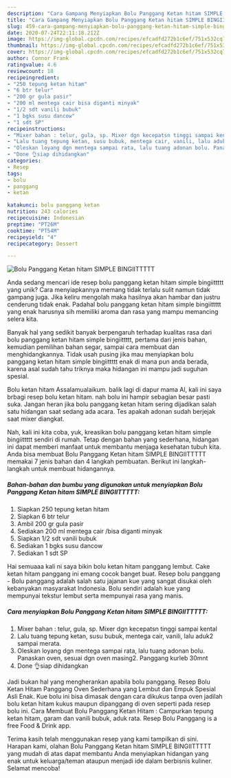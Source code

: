 ```yaml
---
description: "Cara Gampang Menyiapkan Bolu Panggang Ketan hitam SIMPLE BINGIITTTTT Anti Gagal"
title: "Cara Gampang Menyiapkan Bolu Panggang Ketan hitam SIMPLE BINGIITTTTT Anti Gagal"
slug: 459-cara-gampang-menyiapkan-bolu-panggang-ketan-hitam-simple-bingiittttt-anti-gagal
date: 2020-07-24T22:11:18.212Z
image: https://img-global.cpcdn.com/recipes/efcadfd272b1c6ef/751x532cq70/bolu-panggang-ketan-hitam-simple-bingiittttt-foto-resep-utama.jpg
thumbnail: https://img-global.cpcdn.com/recipes/efcadfd272b1c6ef/751x532cq70/bolu-panggang-ketan-hitam-simple-bingiittttt-foto-resep-utama.jpg
cover: https://img-global.cpcdn.com/recipes/efcadfd272b1c6ef/751x532cq70/bolu-panggang-ketan-hitam-simple-bingiittttt-foto-resep-utama.jpg
author: Connor Frank
ratingvalue: 4.6
reviewcount: 10
recipeingredient:
- "250 tepung ketan hitam"
- "6 btr telur"
- "200 gr gula pasir"
- "200 ml mentega cair bisa diganti minyak"
- "1/2 sdt vanili bubuk"
- "1 bgks susu dancow"
- "1 sdt SP"
recipeinstructions:
- "Mixer bahan : telur, gula, sp. Mixer dgn kecepatsn tinggi sampai kental"
- "Lalu tuang tepung ketan, susu bubuk, mentega cair, vanili, lalu aduk2 sampai merata."
- "Oleskan loyang dgn mentega sampai rata, lalu tuang adonan bolu. Panaskan oven, sesuai dgn oven masing2. Panggang kurleb 30mnt"
- "Done 👌siap dihidangkan"
categories:
- Resep
tags:
- bolu
- panggang
- ketan

katakunci: bolu panggang ketan 
nutrition: 243 calories
recipecuisine: Indonesian
preptime: "PT26M"
cooktime: "PT54M"
recipeyield: "4"
recipecategory: Dessert

---
```



![Bolu Panggang Ketan hitam SIMPLE BINGIITTTTT](https://img-global.cpcdn.com/recipes/efcadfd272b1c6ef/751x532cq70/bolu-panggang-ketan-hitam-simple-bingiittttt-foto-resep-utama.jpg)

Anda sedang mencari ide resep bolu panggang ketan hitam simple bingiittttt yang unik? Cara menyiapkannya memang tidak terlalu sulit namun tidak gampang juga. Jika keliru mengolah maka hasilnya akan hambar dan justru cenderung tidak enak. Padahal bolu panggang ketan hitam simple bingiittttt yang enak harusnya sih memiliki aroma dan rasa yang mampu memancing selera kita.

Banyak hal yang sedikit banyak berpengaruh terhadap kualitas rasa dari bolu panggang ketan hitam simple bingiittttt, pertama dari jenis bahan, kemudian pemilihan bahan segar, sampai cara membuat dan menghidangkannya. Tidak usah pusing jika mau menyiapkan bolu panggang ketan hitam simple bingiittttt enak di mana pun anda berada, karena asal sudah tahu triknya maka hidangan ini mampu jadi suguhan spesial.

Bolu ketan hitam Assalamualaikum. balik lagi di dapur mama Al, kali ini saya brbagi resep bolu ketan hitam. nah bolu ini hampir sebagian besar pasti suka. Jangan heran jika bolu panggang ketan hitam sering dijadikan salah satu hidangan saat sedang ada acara. Tes apakah adonan sudah berjejak saat mixer diangkat.


Nah, kali ini kita coba, yuk, kreasikan bolu panggang ketan hitam simple bingiittttt sendiri di rumah. Tetap dengan bahan yang sederhana, hidangan ini dapat memberi manfaat untuk membantu menjaga kesehatan tubuh kita. Anda bisa membuat Bolu Panggang Ketan hitam SIMPLE BINGIITTTTT memakai 7 jenis bahan dan 4 langkah pembuatan. Berikut ini langkah-langkah untuk membuat hidangannya.

<!--inarticleads1-->

##### Bahan-bahan dan bumbu yang digunakan untuk menyiapkan Bolu Panggang Ketan hitam SIMPLE BINGIITTTTT:

1. Siapkan 250 tepung ketan hitam
1. Siapkan 6 btr telur
1. Ambil 200 gr gula pasir
1. Sediakan 200 ml mentega cair /bisa diganti minyak
1. Siapkan 1/2 sdt vanili bubuk
1. Sediakan 1 bgks susu dancow
1. Sediakan 1 sdt SP


Hai semuaaa kali ni saya bikin bolu ketan hitam panggang lembut. Cake ketan hitam panggang ini emang cocok banget buat. Resep bolu panggang - Bolu panggang adalah salah satu jajanan kue yang sangat disukai oleh kebanyakan masyarakat Indonesia. Bolu sendiri adalah kue yang mempunyai tekstur lembut serta mempunyai rasa yang manis. 

<!--inarticleads2-->

##### Cara menyiapkan Bolu Panggang Ketan hitam SIMPLE BINGIITTTTT:

1. Mixer bahan : telur, gula, sp. Mixer dgn kecepatsn tinggi sampai kental
1. Lalu tuang tepung ketan, susu bubuk, mentega cair, vanili, lalu aduk2 sampai merata.
1. Oleskan loyang dgn mentega sampai rata, lalu tuang adonan bolu. Panaskan oven, sesuai dgn oven masing2. Panggang kurleb 30mnt
1. Done 👌siap dihidangkan


Jadi bukan hal yang mengherankan apabila bolu panggang. Resep Bolu Ketan Hitam Panggang Oven Sederhana yang Lembut dan Empuk Spesial Asli Enak. Kue bolu ini bisa dimasak dengan cara dikukus tanpa oven jadilah bolu ketan hitam kukus maupun dipanggang di oven seperti pada resep bolu ini. Cara Membuat Bolu Panggang Ketan Hitam : Campurkan tepung ketan hitam, garam dan vanili bubuk, aduk rata. Resep Bolu Panggang is a free Food &amp; Drink app. 

Terima kasih telah menggunakan resep yang kami tampilkan di sini. Harapan kami, olahan Bolu Panggang Ketan hitam SIMPLE BINGIITTTTT yang mudah di atas dapat membantu Anda menyiapkan hidangan yang enak untuk keluarga/teman ataupun menjadi ide dalam berbisnis kuliner. Selamat mencoba!
